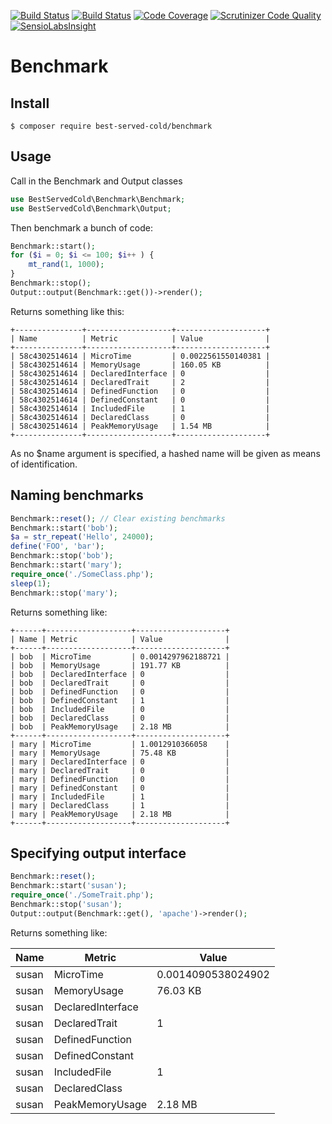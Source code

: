 [![Build Status](https://travis-ci.org/nark3d/Benchmark.svg?branch=master)](https://travis-ci.org/nark3d/Benchmark)
[![Build Status](https://scrutinizer-ci.com/g/nark3d/Benchmark/badges/build.png?b=master)](https://scrutinizer-ci.com/g/nark3d/Benchmark/build-status/master)
[![Code Coverage](https://scrutinizer-ci.com/g/nark3d/Benchmark/badges/coverage.png?b=master)](https://scrutinizer-ci.com/g/nark3d/Benchmark/?branch=master)
[![Scrutinizer Code Quality](https://scrutinizer-ci.com/g/nark3d/Benchmark/badges/quality-score.png?b=master)](https://scrutinizer-ci.com/g/nark3d/Benchmark/?branch=master)
[![SensioLabsInsight](https://insight.sensiolabs.com/projects/7d251e4e-96df-4a50-b6f7-7fa148982678/mini.png)](https://insight.sensiolabs.com/projects/7d251e4e-96df-4a50-b6f7-7fa148982678)

# Benchmark

## Install
```shell
$ composer require best-served-cold/benchmark
```

## Usage
Call in the Benchmark and Output classes
```php
use BestServedCold\Benchmark\Benchmark;
use BestServedCold\Benchmark\Output;
```

Then benchmark a bunch of code:
```php
Benchmark::start();
for ($i = 0; $i <= 100; $i++ ) {
    mt_rand(1, 1000);
}
Benchmark::stop();
Output::output(Benchmark::get())->render();
```

Returns something like this:
```shell
+---------------+-------------------+--------------------+
| Name          | Metric            | Value              |
+---------------+-------------------+--------------------+
| 58c4302514614 | MicroTime         | 0.0022561550140381 |
| 58c4302514614 | MemoryUsage       | 160.05 KB          |
| 58c4302514614 | DeclaredInterface | 0                  |
| 58c4302514614 | DeclaredTrait     | 2                  |
| 58c4302514614 | DefinedFunction   | 0                  |
| 58c4302514614 | DefinedConstant   | 0                  |
| 58c4302514614 | IncludedFile      | 1                  |
| 58c4302514614 | DeclaredClass     | 0                  |
| 58c4302514614 | PeakMemoryUsage   | 1.54 MB            |
+---------------+-------------------+--------------------+
```

As no $name argument is specified, a hashed name will be given 
as means of identification.

## Naming benchmarks
```php
Benchmark::reset(); // Clear existing benchmarks
Benchmark::start('bob');
$a = str_repeat('Hello', 24000);
define('FOO', 'bar');
Benchmark::stop('bob');
Benchmark::start('mary');
require_once('./SomeClass.php');
sleep(1);
Benchmark::stop('mary');
```

Returns something like:
```shell
+------+-------------------+--------------------+
| Name | Metric            | Value              |
+------+-------------------+--------------------+
| bob  | MicroTime         | 0.0014297962188721 |
| bob  | MemoryUsage       | 191.77 KB          |
| bob  | DeclaredInterface | 0                  |
| bob  | DeclaredTrait     | 0                  |
| bob  | DefinedFunction   | 0                  |
| bob  | DefinedConstant   | 1                  |
| bob  | IncludedFile      | 0                  |
| bob  | DeclaredClass     | 0                  |
| bob  | PeakMemoryUsage   | 2.18 MB            |
+------+-------------------+--------------------+
| mary | MicroTime         | 1.0012910366058    |
| mary | MemoryUsage       | 75.48 KB           |
| mary | DeclaredInterface | 0                  |
| mary | DeclaredTrait     | 0                  |
| mary | DefinedFunction   | 0                  |
| mary | DefinedConstant   | 0                  |
| mary | IncludedFile      | 1                  |
| mary | DeclaredClass     | 1                  |
| mary | PeakMemoryUsage   | 2.18 MB            |
+------+-------------------+--------------------+
```

## Specifying output interface

```php 
Benchmark::reset();
Benchmark::start('susan');
require_once('./SomeTrait.php');
Benchmark::stop('susan');
Output::output(Benchmark::get(), 'apache')->render();
```

Returns something like:
<table>
    <thead>
        <tr>
            <th>
                Name
            </th>
            <th>
                Metric
            </th>
            <th>
                Value
            </th>
        </tr>
    </thead>
    <tbody>
        <tr>
            <td>
                susan
            </td>
            <td>
                MicroTime
            </td>
            <td>
                0.0014090538024902
            </td>
        </tr>
        <tr>
            <td>
                susan
            </td>
            <td>
                MemoryUsage
            </td>
            <td>
                76.03 KB
            </td>
        </tr>
        <tr>
            <td>
                susan
            </td>
            <td>
                DeclaredInterface
            </td>
            <td>
            </td>
        </tr>
        <tr>
            <td>
                susan
            </td>
            <td>
                DeclaredTrait
            </td>
            <td>
                1
            </td>
        </tr>
        <tr>
            <td>
                susan
            </td>
            <td>
                DefinedFunction
            </td>
            <td>
            </td>
        </tr>
        <tr>
            <td>
                susan
            </td>
            <td>
                DefinedConstant
            </td>
            <td>
            </td>
        </tr>
        <tr>
            <td>
                susan
            </td>
            <td>
                IncludedFile
            </td>
            <td>
                1
            </td>
        </tr>
        <tr>
            <td>
                susan
            </td>
            <td>
                DeclaredClass
            </td>
            <td>
            </td>
        </tr>
        <tr>
            <td>
                susan
            </td>
            <td>
                PeakMemoryUsage
            </td>
            <td>
                2.18 MB
            </td>
        </tr>
    </tbody>
</table>
